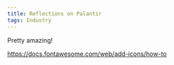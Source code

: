 ```yaml
---
title: Reflections on Palantir
tags: Industry
---
```


Pretty amazing!

https://docs.fontawesome.com/web/add-icons/how-to
